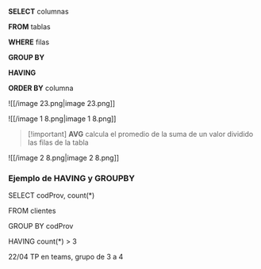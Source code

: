 **SELECT** columnas

**FROM** tablas

**WHERE** filas

**GROUP BY**

**HAVING**

**ORDER BY** columna

  

  

![[/image 23.png|image 23.png]]

![[/image 1 8.png|image 1 8.png]]

  

> [!important] **AVG** calcula el promedio de la suma de un valor dividido las filas de la tabla

  

![[/image 2 8.png|image 2 8.png]]

  

  

### Ejemplo de HAVING y GROUPBY

SELECT codProv, count(*)

FROM clientes

GROUP BY codProv

HAVING count(*) > 3

  

22/04 TP en teams, grupo de 3 a 4